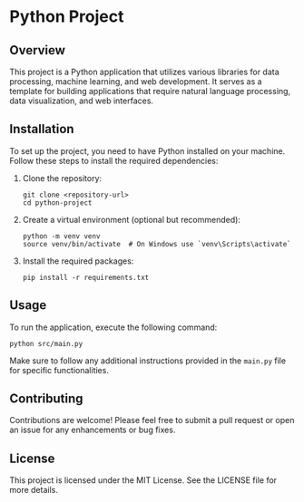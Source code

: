 # Python Project

## Overview
This project is a Python application that utilizes various libraries for data processing, machine learning, and web development. It serves as a template for building applications that require natural language processing, data visualization, and web interfaces.

## Installation
To set up the project, you need to have Python installed on your machine. Follow these steps to install the required dependencies:

1. Clone the repository:
   ```
   git clone <repository-url>
   cd python-project
   ```

2. Create a virtual environment (optional but recommended):
   ```
   python -m venv venv
   source venv/bin/activate  # On Windows use `venv\Scripts\activate`
   ```

3. Install the required packages:
   ```
   pip install -r requirements.txt
   ```

## Usage
To run the application, execute the following command:

```
python src/main.py
```

Make sure to follow any additional instructions provided in the `main.py` file for specific functionalities.

## Contributing
Contributions are welcome! Please feel free to submit a pull request or open an issue for any enhancements or bug fixes.

## License
This project is licensed under the MIT License. See the LICENSE file for more details.
